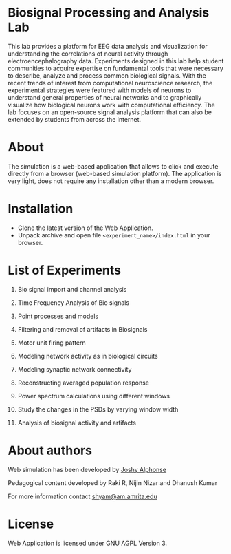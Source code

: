 # Biosignal Processing and Analysis Lab
This lab provides a platform for EEG data analysis and visualization for understanding the correlations of neural activity through electroencephalography data. Experiments designed in this lab help student communities to acquire expertise on fundamental tools that were necessary to describe, analyze and process common biological signals. With the recent trends of interest from computational neuroscience research, the experimental strategies were featured with models of neurons to understand general properties of neural networks and to graphically visualize how biological neurons work with computational efficiency. The lab focuses on an open-source signal analysis platform that can also be extended by students from across the internet.


# About

The simulation is a web-based application that allows to click and execute directly from a browser (web-based simulation platform).
The application is very light, does not require any installation other than a modern browser.

# Installation
  - Clone the latest version of the Web Application.
  - Unpack archive and open file `<experiment_name>/index.html` in your browser.


# List of Experiments

1. Bio signal import and channel analysis

2. Time Frequency Analysis of Bio signals

3. Point processes and models

4. Filtering and removal of artifacts in Biosignals

5. Motor unit firing pattern

6. Modeling network activity as in biological circuits

7. Modeling synaptic network connectivity

8. Reconstructing averaged population response

9. Power spectrum calculations using different windows

10. Study the changes in the PSDs by varying window width 

11. Analysis of biosignal activity and artifacts



# About authors

Web simulation has been developed by [Joshy Alphonse](https://github.com/joshy-alphonse)

Pedagogical content developed by Raki R, Nijin Nizar and Dhanush Kumar

For more information contact shyam@am.amrita.edu

# License

Web Application is licensed under GNU AGPL Version 3.
